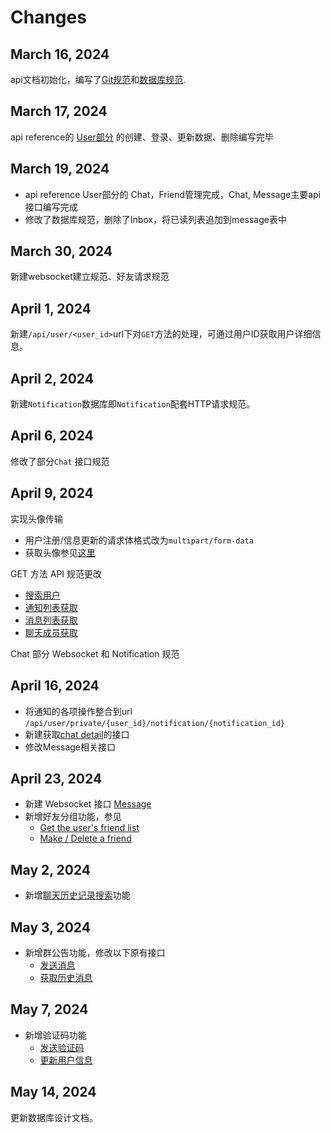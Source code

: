 # Changes

<!-- Maintain a changelog or release notes section
to inform users about updates, changes, and new features in different API versions -->

## March 16, 2024

api文档初始化，编写了[Git规范](Git-specification.md)和[数据库规范](Database-specification.md).

## March 17, 2024

api reference的 [User部分](Create-user.md) 的创建、登录、更新数据、删除编写完毕

## March 19, 2024

- api reference User部分的 Chat，Friend管理完成，Chat, Message主要api接口编写完成
- 修改了数据库规范，删除了Inbox，将已读列表追加到message表中

## March 30, 2024

新建websocket建立规范、好友请求规范

## April 1, 2024

新建`/api/user/<user_id>`url下对`GET`方法的处理，可通过用户ID获取用户详细信息。

## April 2, 2024

新建`Notification`数据库即`Notification`配套HTTP请求规范。

## April 6, 2024

修改了部分`Chat` 接口规范

## April 9, 2024

实现头像传输

- 用户注册/信息更新的请求体格式改为`multipart/form-data`
- 获取头像参见[这里](Get-a-user-s-avatar.md)

GET 方法 API 规范更改

- [搜索用户](Search-for-users.md)
- [通知列表获取](Get-notification-list.md)
- [消息列表获取](Get-message-list.md)
- [聊天成员获取](Get-message-list.md)

Chat 部分 Websocket 和 Notification 规范

## April 16, 2024

- 将通知的各项操作整合到url `/api/user/private/{user_id}/notification/{notification_id}`
- 新建获取[chat detail](Get-chat-detail.md)的接口
- 修改Message相关接口

## April 23, 2024

- 新建 Websocket 接口 [Message](Message.md)
- 新增好友分组功能，参见
    - [Get the user's friend list](Get-the-user-s-friends-list.md)
    - [Make / Delete a friend](Make-delete-a-friend.md)

## May 2, 2024

- 新增[聊天历史记录搜索](Get-message-list.md)功能

## May 3, 2024

- 新增群公告功能，修改以下原有接口
  - [发送消息](Post-a-message.md)
  - [获取历史消息](Get-message-list.md)

## May 7, 2024

- 新增验证码功能
  - [发送验证码](Send-verification-code.md)
  - [更新用户信息](Update-user.md)

## May 14, 2024

更新数据库设计文档。